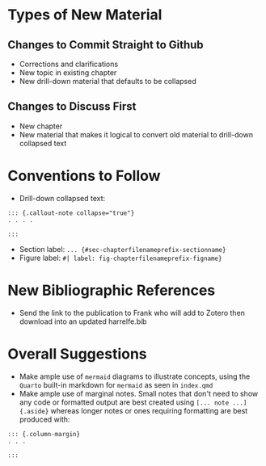 # Types of New Material

## Changes to Commit Straight to Github
* Corrections and clarifications
* New topic in existing chapter
* New drill-down material that defaults to be collapsed

## Changes to Discuss First
* New chapter
* New material that makes it logical to convert old material to
  drill-down collapsed text

# Conventions to Follow
* Drill-down collapsed text:

```
::: {.callout-note collapse="true"}
. . . .

:::
```

* Section label: `... {#sec-chapterfilenameprefix-sectionname}`
* Figure label: `#| label: fig-chapterfilenameprefix-figname}`

# New Bibliographic References
* Send the link to the publication to Frank who will add to Zotero
  then download into an updated harrelfe.bib

# Overall Suggestions
* Make ample use of `mermaid` diagrams to illustrate concepts, using
  the `Quarto` built-in markdown for `mermaid` as seen in `index.qmd`
* Make ample use of marginal notes.  Small notes that don't need to
  show any code or formatted output are best created using `[... note
  ...]{.aside}` whereas longer notes or ones requiring formatting are
  best produced with:
  
```
::: {.column-margin}
. . .

:::

  
